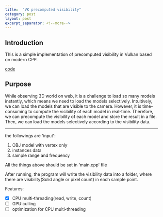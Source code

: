 ```yaml
---
title:  "VK precomputed visibility"
category: post
layout: post
excerpt_separator: <!--more-->
---
```


## Introduction

This is a simple implementation of precomputed visibility in Vulkan based on modern CPP.

<!--more-->

<div class="more"><a href="https://github.com/C-none/vk-precompute">code</a></div>

## Purpose

While observing 3D world on web, it is a challenge to load so many models instantly, which means we need to load the models selectively. Intuitively, we can load the models that are visible to the camera. However, it is time-consuming to compute the visibility of each model in real-time. Therefore, we can precompute the visibility of each model and store the result in a file. Then, we can load the models selectively according to the visibility data.

--------

the followings are 'input':

1. OBJ model with vertex only
2. instances data
3. sample range and frequency

All the things above should be set in 'main.cpp' file

After running, the program will write the visibility data into a folder, where there are visibility(Solid angle or pixel count) in each sample point.

Features:
- [x] CPU multi-threading(read, write, count)
- [ ] GPU culling
- [ ] optimization for CPU multi-threading

